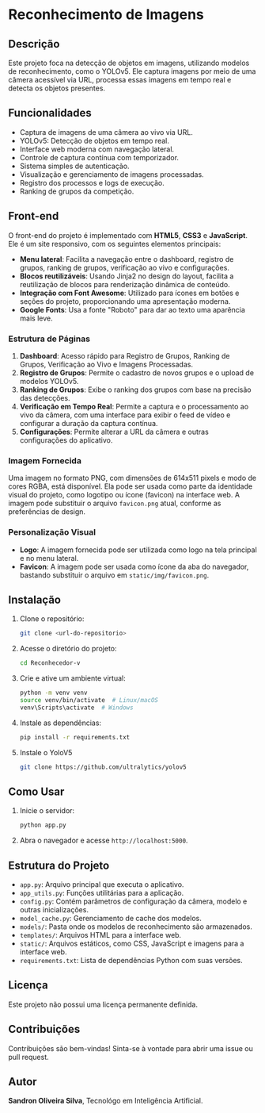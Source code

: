 # Reconhecimento de Imagens

## Descrição

Este projeto foca na detecção de objetos em imagens, utilizando modelos de reconhecimento, como o YOLOv5. Ele captura imagens por meio de uma câmera acessível via URL, processa essas imagens em tempo real e detecta os objetos presentes.

## Funcionalidades

- Captura de imagens de uma câmera ao vivo via URL.
- YOLOv5: Detecção de objetos em tempo real.
- Interface web moderna com navegação lateral.
- Controle de captura contínua com temporizador.
- Sistema simples de autenticação.
- Visualização e gerenciamento de imagens processadas.
- Registro dos processos e logs de execução.
- Ranking de grupos da competição.

## Front-end

O front-end do projeto é implementado com **HTML5**, **CSS3** e **JavaScript**. Ele é um site responsivo, com os seguintes elementos principais:

- **Menu lateral**: Facilita a navegação entre o dashboard, registro de grupos, ranking de grupos, verificação ao vivo e configurações.
- **Blocos reutilizáveis**: Usando Jinja2 no design do layout, facilita a reutilização de blocos para renderização dinâmica de conteúdo.
- **Integração com Font Awesome**: Utilizado para ícones em botões e seções do projeto, proporcionando uma apresentação moderna.
- **Google Fonts**: Usa a fonte "Roboto" para dar ao texto uma aparência mais leve.

### Estrutura de Páginas

1. **Dashboard**: Acesso rápido para Registro de Grupos, Ranking de Grupos, Verificação ao Vivo e Imagens Processadas.
2. **Registro de Grupos**: Permite o cadastro de novos grupos e o upload de modelos YOLOv5.
3. **Ranking de Grupos**: Exibe o ranking dos grupos com base na precisão das detecções.
4. **Verificação em Tempo Real**: Permite a captura e o processamento ao vivo da câmera, com uma interface para exibir o feed de vídeo e configurar a duração da captura contínua.
5. **Configurações**: Permite alterar a URL da câmera e outras configurações do aplicativo.

### Imagem Fornecida

Uma imagem no formato PNG, com dimensões de 614x511 pixels e modo de cores RGBA, está disponível. Ela pode ser usada como parte da identidade visual do projeto, como logotipo ou ícone (favicon) na interface web. A imagem pode substituir o arquivo `favicon.png` atual, conforme as preferências de design.

### Personalização Visual

- **Logo**: A imagem fornecida pode ser utilizada como logo na tela principal e no menu lateral.
- **Favicon**: A imagem pode ser usada como ícone da aba do navegador, bastando substituir o arquivo em `static/img/favicon.png`.

## Instalação

1. Clone o repositório:
    ```bash
    git clone <url-do-repositorio>
    ```

2. Acesse o diretório do projeto:
    ```bash
    cd Reconhecedor-v
    ```

3. Crie e ative um ambiente virtual:
    ```bash
    python -m venv venv
    source venv/bin/activate  # Linux/macOS
    venv\Scripts\activate  # Windows
    ```

4. Instale as dependências:
    ```bash
    pip install -r requirements.txt
    ```
    
5. Instale o YoloV5
    ```bash
    git clone https://github.com/ultralytics/yolov5
    ```

## Como Usar

1. Inicie o servidor:
    ```bash
    python app.py
    ```

2. Abra o navegador e acesse `http://localhost:5000`.

## Estrutura do Projeto

- `app.py`: Arquivo principal que executa o aplicativo.
- `app_utils.py`: Funções utilitárias para a aplicação.
- `config.py`: Contém parâmetros de configuração da câmera, modelo e outras inicializações.
- `model_cache.py`: Gerenciamento de cache dos modelos.
- `models/`: Pasta onde os modelos de reconhecimento são armazenados.
- `templates/`: Arquivos HTML para a interface web.
- `static/`: Arquivos estáticos, como CSS, JavaScript e imagens para a interface web.
- `requirements.txt`: Lista de dependências Python com suas versões.

## Licença

Este projeto não possui uma licença permanente definida.

## Contribuições

Contribuições são bem-vindas! Sinta-se à vontade para abrir uma issue ou pull request.

## Autor
**Sandron Oliveira Silva**, Tecnológo em Inteligência Artificial.
